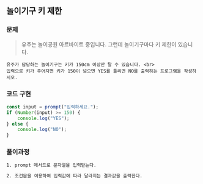 ## 놀이기구 키 제한

### 문제

> 유주는 놀이공원 아르바이트 중입니다. 그런데 놀이기구마다 키 제한이 있습니다.<br>

    유주가 담당하는 놀이기구는 키가 150cm 이상만 탈 수 있습니다. <br>
    입력으로 키가 주어지면 키가 150이 넘으면 YES를 틀리면 NO를 출력하는 프로그램을 작성하시오.

### 코드 구현

```js
const input = prompt("입력하세요.");
if (Number(input) >= 150) {
    console.log("YES");
} else {
    console.log("NO");
}
```

### 풀이과정

```txt
1. prompt 메서드로 문자열을 입력받는다.

2. 조건문을 이용하여 입력값에 따라 달라지는 결과값을 출력한다.
```
